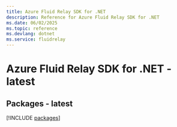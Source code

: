 ```yaml
---
title: Azure Fluid Relay SDK for .NET
description: Reference for Azure Fluid Relay SDK for .NET
ms.date: 06/02/2025
ms.topic: reference
ms.devlang: dotnet
ms.service: fluidrelay
---
```

# Azure Fluid Relay SDK for .NET - latest
## Packages - latest
[!INCLUDE [packages](fluid-relay-index.md)]